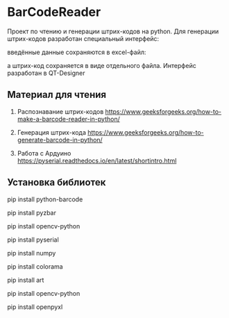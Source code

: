 # BarCodeReader
Проект по чтению и генерации штрих-кодов на python. Для генерации штрих-кодов разработан специальный интерфейс: 


введённые данные сохраняются в excel-файл:

а штрих-код сохраняется в виде отдельного файла. Интерфейс разработан в QT-Designer

## Материал для чтения

1. Распознавание штрих-кодов https://www.geeksforgeeks.org/how-to-make-a-barcode-reader-in-python/ 

2. Генерация штрих-кода https://www.geeksforgeeks.org/how-to-generate-barcode-in-python/
  
3. Работа с Ардуино https://pyserial.readthedocs.io/en/latest/shortintro.html

## Установка библиотек
pip install python-barcode

pip install pyzbar

pip install opencv-python

pip install pyserial

pip install numpy

pip install colorama

pip install art

pip install opencv-python

pip install openpyxl


